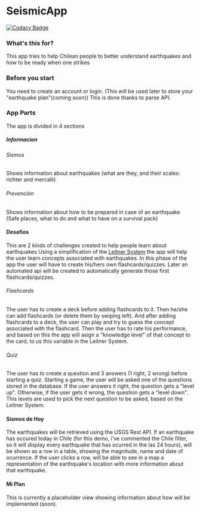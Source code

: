 # SeismicApp

[![Codacy Badge](https://api.codacy.com/project/badge/Grade/541399edde8643c8ab41fe3942207cc8)](https://www.codacy.com/app/de5pair/SeismicApp?utm_source=github.com&utm_medium=referral&utm_content=de5pair/SeismicApp&utm_campaign=badger)

### What's this for?

This app tries to help Chilean people to better understand earthquakes and how to be ready when one strikes

### Before you start

You need to create an account or login. (This will be used later to store your "earthquake plan"(coming soon))
This is done thanks to parse API.

### App Parts

The app is divided in 4 sections

##### Informacion

###### Sismos

Shows information about earthquakes (what are they, and their scales: richter and mercalli)

###### Prevención

Shows information about how to be prepared in case of an earthquake (Safe places, what to do and what to have on a survival pack)

#### Desafíos

This are 2 kinds of challenges created to help people learn about earthquakes
Using a simplification of the [Leitner System](https://en.wikipedia.org/wiki/Leitner_system) the app will help the user learn concepts associated with earthquakes.
In this phase of the app the user will have to create his/hers own flashcards/quizzes. Later an automated api will be created to automatically generate those first flashcards/quizzes.

###### Flashcards

The user has to create a deck before adding flashcards to it.
Then he/she can add flashcards (or delete them by swiping left).
And after adding flashcards to a deck, the user can play and try to guess the concept associated with the flashcard.
Then the user has to rate his performance, and based on this the app will asign a "knowledge level" of that concept to the card, to us this variable in the Leitner System.

###### Quiz

The user has to create a question and 3 answers (1 right, 2 wrong) before starting a quiz.
Starting a game, the user will be asked one of the questions stored in the database.
If the user answers it right, the question gets a "level up". Otherwise, if the user gets it wrong, the question gets a "level down".
This levels are used to pick the next question to be asked, based on the Leitner System.

#### Sismos de Hoy

The earthquakes will be retrieved using the USGS Rest API.
If an earthquake has occured today in Chile (for this demo, i've commented the Chile filter, so it will display every earthquake that has ocurred in the las 24 hours), will be shown as a row in a table, showing the magnitude, name and date of ocurrence.
If the user clicks a row, will be able to see in a map a representation of the earthquake's location with more information about that earthquake.

#### Mi Plan

This is currently a placeholder view showing information about how will be implemented (soon).
